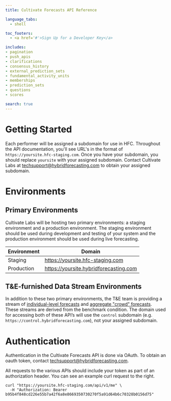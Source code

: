 ```yaml
---
title: Cultivate Forecasts API Reference

language_tabs:
  - shell

toc_footers:
  - <a href='#'>Sign Up for a Developer Key</a>

includes:
- pagination
- push_apis
- clarifications
- consensus_history
- external_prediction_sets
- fundamental_activity_units
- memberships
- prediction_sets
- questions
- scores

search: true
---
```



# Getting Started

Each performer will be assigned a subdomain for use in HFC. Throughout the API documentation, you'll see URL's in the format of `https://yoursite.hfc-staging.com`. Once you have your subdomain, you should replace `yoursite` with your assigned subdomain. Contact Cultivate Labs at [techsupport@hybridforecasting.com](mailto:techsupport@hybridforecasting.com) to obtain your assigned subdomain.

# Environments

## Primary Environments

Cultivate Labs will be hosting two primary environments: a staging environment and a production environment. The staging environment should be used during development and testing of your system and the production environment should be used during live forecasting.

Environment | Domain
--------- | -----------
Staging | https://yoursite.hfc-staging.com
Production | https://yoursite.hybridforecasting.com

## T&E-furnished Data Stream Environments

In addition to these two primary environments, the T&E team is providing a stream of [individual-level forecasts](#prediction-sets) and [aggregate "crowd" forecasts](#aggregate-predictions). These streams are derived from the benchmark condition. The domain used for accessing both of these API’s will use the `control` subdomain (e.g. `https://control.hybridforecasting.com`), not your assigned subdomain. 

# Authentication

Authentication in the Cultivate Forecasts API is done via OAuth. To obtain an oauth token, contact [techsupport@hybridforecasting.com](mailto:techsupport@hybridforecasting.com).

All requests to the various APIs should include your token as part of an authorization header. You can see an example curl request to the right.

```shell
curl "https://yoursite.hfc-staging.com/api/v1/me" \
  -H "Authorization: Bearer b95b4f848cd226e55b7a42f6a8e8669350730270f5a91d64b6c70328b0156d75"
```
